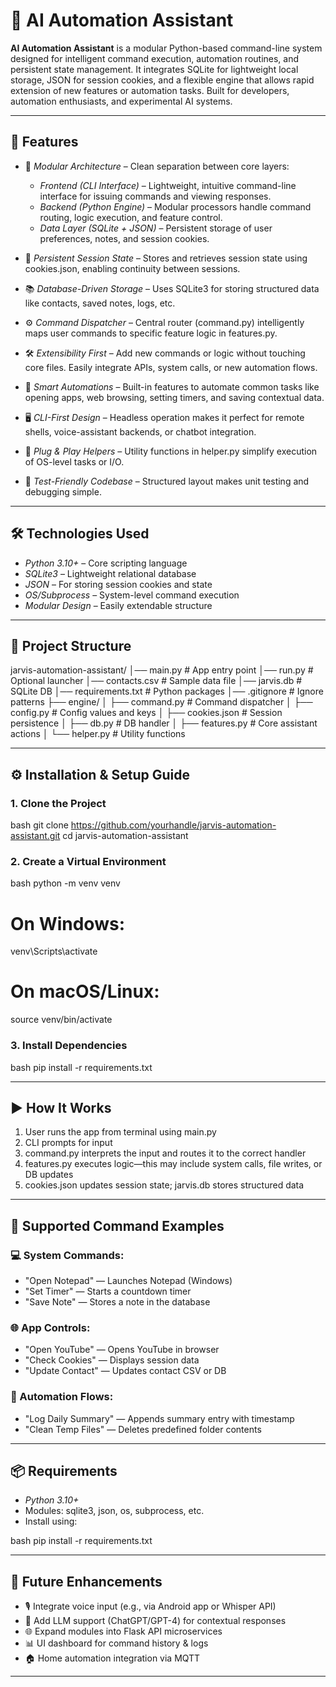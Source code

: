 # 🧠 AI Automation Assistant

**AI Automation Assistant** is a modular Python-based command-line system designed for intelligent command execution, automation routines, and persistent state management. It integrates SQLite for lightweight local storage, JSON for session cookies, and a flexible engine that allows rapid extension of new features or automation tasks. Built for developers, automation enthusiasts, and experimental AI systems.


---

## 🚀 Features

- 🧩 *Modular Architecture* – Clean separation between core layers:
  - *Frontend (CLI Interface)* – Lightweight, intuitive command-line interface for issuing commands and viewing responses.
  - *Backend (Python Engine)* – Modular processors handle command routing, logic execution, and feature control.
  - *Data Layer (SQLite + JSON)* – Persistent storage of user preferences, notes, and session cookies.

- 📡 *Persistent Session State* – Stores and retrieves session state using cookies.json, enabling continuity between sessions.

- 📚 *Database-Driven Storage* – Uses SQLite3 for storing structured data like contacts, saved notes, logs, etc.

- ⚙ *Command Dispatcher* – Central router (command.py) intelligently maps user commands to specific feature logic in features.py.

- 🛠 *Extensibility First* – Add new commands or logic without touching core files. Easily integrate APIs, system calls, or new automation flows.

- 🧠 *Smart Automations* – Built-in features to automate common tasks like opening apps, web browsing, setting timers, and saving contextual data.

- 🖥 *CLI-First Design* – Headless operation makes it perfect for remote shells, voice-assistant backends, or chatbot integration.

- 🔌 *Plug & Play Helpers* – Utility functions in helper.py simplify execution of OS-level tasks or I/O.

- 🧪 *Test-Friendly Codebase* – Structured layout makes unit testing and debugging simple.

---

## 🛠 Technologies Used

- *Python 3.10+* – Core scripting language
- *SQLite3* – Lightweight relational database
- *JSON* – For storing session cookies and state
- *OS/Subprocess* – System-level command execution
- *Modular Design* – Easily extendable structure

---

## 📁 Project Structure


jarvis-automation-assistant/
│── main.py                # App entry point
│── run.py                 # Optional launcher
│── contacts.csv           # Sample data file
│── jarvis.db              # SQLite DB
│── requirements.txt       # Python packages
│── .gitignore             # Ignore patterns
├── engine/
│   ├── command.py         # Command dispatcher
│   ├── config.py          # Config values and keys
│   ├── cookies.json       # Session persistence
│   ├── db.py              # DB handler
│   ├── features.py        # Core assistant actions
│   └── helper.py          # Utility functions


---

## ⚙ Installation & Setup Guide

### 1. Clone the Project

bash
git clone https://github.com/yourhandle/jarvis-automation-assistant.git
cd jarvis-automation-assistant


### 2. Create a Virtual Environment

bash
python -m venv venv
# On Windows:
venv\Scripts\activate
# On macOS/Linux:
source venv/bin/activate


### 3. Install Dependencies

bash
pip install -r requirements.txt


---

## ▶ How It Works

1. User runs the app from terminal using main.py
2. CLI prompts for input
3. command.py interprets the input and routes it to the correct handler
4. features.py executes logic—this may include system calls, file writes, or DB updates
5. cookies.json updates session state; jarvis.db stores structured data

---

## 🧪 Supported Command Examples

### 💻 System Commands:
- "Open Notepad" — Launches Notepad (Windows)
- "Set Timer" — Starts a countdown timer
- "Save Note" — Stores a note in the database

### 🌐 App Controls:
- "Open YouTube" — Opens YouTube in browser
- "Check Cookies" — Displays session data
- "Update Contact" — Updates contact CSV or DB

### 🤖 Automation Flows:
- "Log Daily Summary" — Appends summary entry with timestamp
- "Clean Temp Files" — Deletes predefined folder contents

---

## 📦 Requirements

- *Python 3.10+*
- Modules: sqlite3, json, os, subprocess, etc.
- Install using:

bash
pip install -r requirements.txt


---

## 🔮 Future Enhancements

- 🎙 Integrate voice input (e.g., via Android app or Whisper API)
- 🤖 Add LLM support (ChatGPT/GPT-4) for contextual responses
- 🌐 Expand modules into Flask API microservices
- 📊 UI dashboard for command history & logs
- 🏠 Home automation integration via MQTT

---

